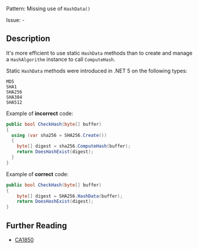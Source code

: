 Pattern: Missing use of `HashData()`

Issue: -

## Description

It's more efficient to use static `HashData` methods than to create and manage a `HashAlgorithm` instance to call `ComputeHash`.

Static `HashData` methods were introduced in .NET 5 on the following types:

    MD5
    SHA1
    SHA256
    SHA384
    SHA512


Example of **incorrect** code:

```cs
public bool CheckHash(byte[] buffer)
{
  using (var sha256 = SHA256.Create())
  {
    byte[] digest = sha256.ComputeHash(buffer);
    return DoesHashExist(digest);
  }
}
```

Example of **correct** code:

```cs
public bool CheckHash(byte[] buffer)
{
    byte[] digest = SHA256.HashData(buffer);
    return DoesHashExist(digest);
}
```

## Further Reading

* [CA1850](https://learn.microsoft.com/en-us/dotnet/fundamentals/code-analysis/quality-rules/ca1850)

